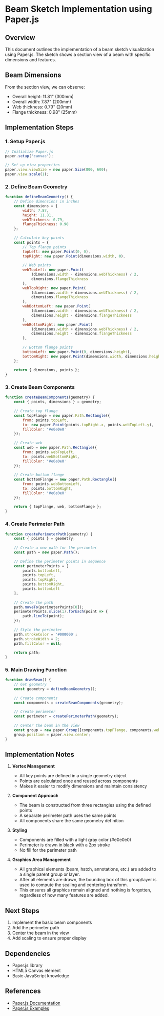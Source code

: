 # Beam Sketch Implementation using Paper.js

## Overview
This document outlines the implementation of a beam sketch visualization using Paper.js. The sketch shows a section view of a beam with specific dimensions and features.

## Beam Dimensions
From the section view, we can observe:
- Overall height: 11.81" (300mm)
- Overall width: 7.87" (200mm)
- Web thickness: 0.79" (20mm)
- Flange thickness: 0.98" (25mm)

## Implementation Steps

### 1. Setup Paper.js
```javascript
// Initialize Paper.js
paper.setup('canvas');

// Set up view properties
paper.view.viewSize = new paper.Size(800, 600);
paper.view.scale(1);
```

### 2. Define Beam Geometry
```javascript
function defineBeamGeometry() {
    // Define dimensions in inches
    const dimensions = {
        width: 7.87,
        height: 11.81,
        webThickness: 0.79,
        flangeThickness: 0.98
    };
    
    // Calculate key points
    const points = {
        // Top flange points
        topLeft: new paper.Point(0, 0),
        topRight: new paper.Point(dimensions.width, 0),
        
        // Web points
        webTopLeft: new paper.Point(
            (dimensions.width - dimensions.webThickness) / 2,
            dimensions.flangeThickness
        ),
        webTopRight: new paper.Point(
            (dimensions.width + dimensions.webThickness) / 2,
            dimensions.flangeThickness
        ),
        webBottomLeft: new paper.Point(
            (dimensions.width - dimensions.webThickness) / 2,
            dimensions.height - dimensions.flangeThickness
        ),
        webBottomRight: new paper.Point(
            (dimensions.width + dimensions.webThickness) / 2,
            dimensions.height - dimensions.flangeThickness
        ),
        
        // Bottom flange points
        bottomLeft: new paper.Point(0, dimensions.height),
        bottomRight: new paper.Point(dimensions.width, dimensions.height)
    };
    
    return { dimensions, points };
}
```

### 3. Create Beam Components
```javascript
function createBeamComponents(geometry) {
    const { points, dimensions } = geometry;
    
    // Create top flange
    const topFlange = new paper.Path.Rectangle({
        from: points.topLeft,
        to: new paper.Point(points.topRight.x, points.webTopLeft.y),
        fillColor: '#e0e0e0'
    });
    
    // Create web
    const web = new paper.Path.Rectangle({
        from: points.webTopLeft,
        to: points.webBottomRight,
        fillColor: '#e0e0e0'
    });
    
    // Create bottom flange
    const bottomFlange = new paper.Path.Rectangle({
        from: points.webBottomLeft,
        to: points.bottomRight,
        fillColor: '#e0e0e0'
    });
    
    return { topFlange, web, bottomFlange };
}
```

### 4. Create Perimeter Path
```javascript
function createPerimeterPath(geometry) {
    const { points } = geometry;
    
    // Create a new path for the perimeter
    const path = new paper.Path();
    
    // Define the perimeter points in sequence
    const perimeterPoints = [
        points.bottomLeft,
        points.topLeft,
        points.topRight,
        points.bottomRight,
        points.bottomLeft
    ];
    
    // Create the path
    path.moveTo(perimeterPoints[0]);
    perimeterPoints.slice(1).forEach(point => {
        path.lineTo(point);
    });
    
    // Style the perimeter
    path.strokeColor = '#000000';
    path.strokeWidth = 2;
    path.fillColor = null;
    
    return path;
}
```

### 5. Main Drawing Function
```javascript
function drawBeam() {
    // Get geometry
    const geometry = defineBeamGeometry();
    
    // Create components
    const components = createBeamComponents(geometry);
    
    // Create perimeter
    const perimeter = createPerimeterPath(geometry);
    
    // Center the beam in the view
    const group = new paper.Group([components.topFlange, components.web, components.bottomFlange, perimeter]);
    group.position = paper.view.center;
}
```

## Implementation Notes

1. **Vertex Management**
   - All key points are defined in a single geometry object
   - Points are calculated once and reused across components
   - Makes it easier to modify dimensions and maintain consistency

2. **Component Approach**
   - The beam is constructed from three rectangles using the defined points
   - A separate perimeter path uses the same points
   - All components share the same geometry definition

3. **Styling**
   - Components are filled with a light gray color (#e0e0e0)
   - Perimeter is drawn in black with a 2px stroke
   - No fill for the perimeter path

4. **Graphics Area Management**
   - All graphical elements (beam, hatch, annotations, etc.) are added to a single parent group or layer.
   - After all elements are drawn, the bounding box of this group/layer is used to compute the scaling and centering transform.
   - This ensures all graphics remain aligned and nothing is forgotten, regardless of how many features are added.

## Next Steps

1. Implement the basic beam components
2. Add the perimeter path
3. Center the beam in the view
4. Add scaling to ensure proper display

## Dependencies

- Paper.js library
- HTML5 Canvas element
- Basic JavaScript knowledge

## References

- [Paper.js Documentation](http://paperjs.org/reference/)
- [Paper.js Examples](http://paperjs.org/examples/) 